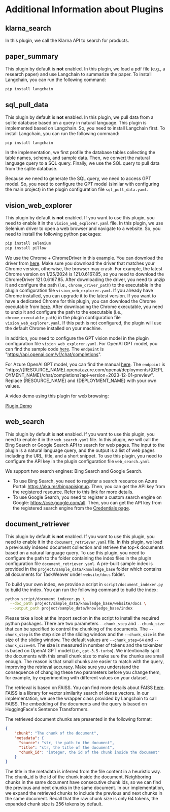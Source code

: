 # Additional Information about Plugins

## klarna_search
In this plugin, we call the Klarna API to search for products.

## paper_summary
This plugin by default is **not** enabled. In this plugin, we load a pdf file (e.g., a research paper) and use Langchain to summarize the paper.
To install Langchain, you can run the following command:
```bash
pip install langchain
```

## sql_pull_data
This plugin by default is **not** enabled. In this plugin, we pull data from a sqlite database based on a query in natural language.
This plugin is implemented based on Langchain. So, you need to install Langchain first.
To install Langchain, you can run the following command:
```bash
pip install langchain
```
In the implementation, we first profile the database tables collecting the table names, schema, and sample data.
Then, we convert the natural language query to a SQL query. 
Finally, we use the SQL query to pull data from the sqlite database.

Because we need to generate the SQL query, we need to access GPT model. 
So, you need to configure the GPT model (similar with configuring the main project) in the plugin configuration file `sql_pull_data.yaml`.


## vision_web_explorer
This plugin by default is **not** enabled. If you want to use this plugin, you need to enable it in the `vision_web_explorer.yaml` file.
In this plugin, we use Selenium driver to open a web browser and navigate to a website. 
So, you need to install the following python packages:
```bash
pip install selenium
pip install pillow
```

We use the Chrome + ChromeDriver in this example. You can download the driver from [here](https://chromedriver.chromium.org/downloads).
Make sure you download the driver that matches your Chrome version, otherwise, the browser may crash.
For example, the latest Chrome version on 1/25/2024 is 121.0.6167.85, so you need to download the ChromeDriver 121.0.6167.85.
After downloading the driver, you need to unzip it and configure the path (i.e., `chrome_driver_path`) to the executable in the plugin configuration file `vision_web_explorer.yaml`.
If you already have Chrome installed, you can upgrade it to the latest version.
If you want to have a dedicated Chrome for this plugin, you can download the Chrome executable from [here](https://googlechromelabs.github.io/chrome-for-testing/).
After downloading the Chrome executable, you need to unzip it and configure the path to the executable (i.e., `chrome_executable_path`) in the plugin configuration file `vision_web_explorer.yaml`.
If this path is not configured, the plugin will use the default Chrome installed on your machine.


In addition, you need to configure the GPT vision model in the plugin configuration file `vision_web_explorer.yaml`.
For OpenAI GPT model, you can find the sample code [here](https://platform.openai.com/docs/guides/vision/uploading-base-64-encoded-images).
The `endpoint` is "https://api.openai.com/v1/chat/completions". 

For Azure OpenAI GPT model, you can find the manual [here](https://learn.microsoft.com/en-us/azure/ai-services/openai/how-to/gpt-with-vision).
The `endpoint` is "https://{RESOURCE_NAME}.openai.azure.com/openai/deployments/{DEPLOYMENT_NAME}/chat/completions?api-version=2023-12-01-preview".
Replace {RESOURCE_NAME} and {DEPLOYMENT_NAME} with your own values.

A video demo using this plugin for web browsing:

[Plugin Demo](https://github.com/microsoft/TaskWeaver/assets/7489260/7f819524-2c5b-46a8-9c0c-e001a2c7131b)

## web_search

This plugin by default is **not** enabled. If you want to use this plugin, you need to enable it in the `web_search.yaml` file.
In this plugin, we will call the Bing Search or Google Search API to search for web pages.
The input to the plugin is a natural language query, and the output is a list of web pages including the URL, title, and a short snippet.
To use this plugin, you need to configure the API key in the plugin configuration file `web_search.yaml`.

We support two search engines: Bing Search and Google Search.

- To use Bing Search, you need to register a search resource on Azure Portal: https://aka.ms/bingapisignup.
Then, you can get the API key from the registered resource. Refer to this [link](https://www.microsoft.com/en-us/bing/apis/bing-web-search-api) for more details.
- To use Google Search, you need to register a custom search engine on Google: https://cse.google.com/all.
Then, you can get the API key from the registered search engine from the [Credentials page](https://console.cloud.google.com/apis/credentials).

## document_retriever

This plugin by default is **not** enabled. If you want to use this plugin, you need to enable it in the `document_retriever.yaml` file.
In this plugin, we load a previously indexed document collection and retrieve the top-k documents based on a natural language query.
To use this plugin, you need to configure the path to the folder containing the index files in the plugin configuration file `document_retriever.yaml`.
A pre-built sample index is provided in the `project/sample_data/knowledge_base` folder which contains all documents for TaskWeaver under `website/docs` folder.

To build your own index, we provide a script in `script/document_indexer.py` to build the index.
You can run the following command to build the index:
```bash
python script/document_indexer.py \
  --doc_path project/sample_data/knowledge_base/website/docs \
  --output_path project/sample_data/knowledge_base/index
```
Please take a look at the import section in the script to install the required python packages.
There are two parameters `--chunk_step` and `--chunk_size` that can be specified to control the chunking of the documents.
The `--chunk_step` is the step size of the sliding window and the `--chunk_size` is the size of the sliding window.
The default values are `--chunk_step=64` and `--chunk_size=64`.
The size is measured in number of tokens and the tokenizer is based on OpenAI GPT model (i.e., `gpt-3.5-turbo`).
We intentionally split the documents with this small chunk size to make sure the chunks are small enough.
The reason is that small chunks are easier to match with the query, improving the retrieval accuracy.
Make sure you understand the consequence of changing these two parameters before you change them, for example, 
by experimenting with different values on your dataset.

The retrieval is based on FAISS. You can find more details about FAISS [here](https://ai.meta.com/tools/faiss/).
FAISS is a library for vector similarity search of dense vectors.
In our implementation, we use the wrapper class provided by Langchain to call FAISS.
The embedding of the documents and the query is based on HuggingFace's Sentence Transformers.

The retrieved document chunks are presented in the following format:
```json
{
    "chunk": "The chunk of the document",
    "metadata": {
      "source": "str, the path to the document", 
      "title": "str, the title of the document",
      "chunk_id": "integer, the id of the chunk inside the document"
    }
}
```
The title in the metadata is inferred from the file content in a heuristic way.
The chunk_id is the id of the chunk inside the document.
Neighboring chunks in the same document have consecutive chunk ids, so we can find the previous and next chunks in the same document.
In our implementation, we expand the retrieved chunks to include the previous and next chunks in the same document.
Recall that the raw chunk size is only 64 tokens, the expanded chunk size is 256 tokens by default.


